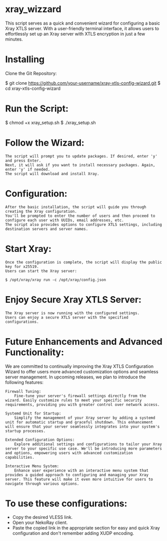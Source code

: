 # xray_wizzard
This script serves as a quick and convenient wizard for configuring a basic Xray XTLS server. With a user-friendly terminal interface, it allows users to effortlessly set up an Xray server with XTLS encryption in just a few minutes.

# Installing
Clone the Git Repository:


$ git clone https://github.com/your-username/xray-xtls-config-wizard.git
$ cd xray-xtls-config-wizard

# Run the Script:

$ chmod +x xray_setup.sh
$ ./xray_setup.sh

# Follow the Wizard:

    The script will prompt you to update packages. If desired, enter 'y' and press Enter.
    Next, it will ask if you want to install necessary packages. Again, enter 'y' if needed.
    The script will download and install Xray.

# Configuration:

    After the basic installation, the script will guide you through creating the Xray configuration.
    You'll be prompted to enter the number of users and then proceed to configure each user with UUIDs, email addresses, etc.
    The script also provides options to configure XTLS settings, including destination servers and server names.

# Start Xray:

    Once the configuration is complete, the script will display the public key for x25519.
    Users can start the Xray server:

    $ /opt/xray/xray run -c /opt/xray/config.json

# Enjoy Secure Xray XTLS Server:

    The Xray server is now running with the configured settings.
    Users can enjoy a secure XTLS server with the specified configurations.

# Future Enhancements and Advanced Functionality:
We are committed to continually improving the Xray XTLS Configuration Wizard to offer users more advanced customization options and seamless server management. In upcoming releases, we plan to introduce the following features:

    Firewall Tuning:
        Fine-tune your server's firewall settings directly from the wizard. Easily customize rules to meet your specific security requirements, providing you with greater control over network access.

    Systemd Unit for Startup:
        Simplify the management of your Xray server by adding a systemd unit for automatic startup and graceful shutdown. This enhancement will ensure that your server seamlessly integrates into your system's startup processes.

    Extended Configuration Options:
        Explore additional settings and configurations to tailor your Xray server to your specific use case. We'll be introducing more parameters and options, empowering users with advanced customization capabilities.

    Interactive Menu System:
        Enhance user experience with an interactive menu system that provides a guided approach to configuring and managing your Xray server. This feature will make it even more intuitive for users to navigate through various options.

# To use these configurations:
- Copy the desired VLESS link.
- Open your NekoRay client.
- Paste the copied link in the appropriate section for easy and quick Xray configuration and don't remember adding XUDP encoding.
